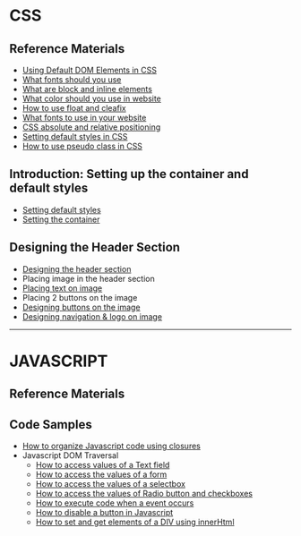 # CSS

## Reference Materials
* [Using Default DOM Elements in CSS](https://github.com/jeriljose/Reference/blob/gh-pages/CSS-Default-elements.md)
* [What fonts should you use](https://github.com/jeriljose/Reference/blob/gh-pages/CSS-Typography-%26-line-spacing.md)
* [What are block and inline elements](https://github.com/jeriljose/Reference/blob/gh-pages/CSS-Typography-%26-line-spacing.md)
* [What color should you use in website](https://github.com/jeriljose/Reference/blob/gh-pages/CSS-color-combination.md)
* [How to use float and cleafix](https://github.com/jeriljose/Reference/blob/gh-pages/CSS-float-%26-clearfix.md)
* [What fonts to use in your website](https://github.com/jeriljose/Reference/blob/gh-pages/CSS-fonts.md)
* [CSS absolute and relative positioning](https://github.com/jeriljose/Reference/blob/gh-pages/CSS-positioning-absolute-relative.md)
* [Setting default styles in CSS](https://github.com/jeriljose/Reference/blob/gh-pages/CSS-setting-default-styles.md)
* [How to use pseudo class in CSS](https://github.com/jeriljose/Reference/blob/gh-pages/Using-pseudo-class.md)

## Introduction: Setting up the container and default styles

* [Setting default styles](https://github.com/jeriljose/Reference/blob/gh-pages/CSS-setting-default-styles.md)
* [Setting the container](https://github.com/jeriljose/Reference/blob/gh-pages/CSS-setting-the-container.md)

## Designing the Header Section
* [Designing the header section](https://github.com/jeriljose/Reference/blob/gh-pages/CSS-Designing-header.md)
* Placing image in the header section
* [Placing text on image](https://github.com/jeriljose/Reference/blob/gh-pages/CSS-Text-on-images.md)
* Placing 2 buttons on the image
* [Designing buttons on the image](https://github.com/jeriljose/Reference/blob/gh-pages/CSS-designing-buttons.md)
* [Designing navigation & logo on image](https://github.com/jeriljose/Reference/blob/gh-pages/CSS-navigation-%26-logo.md)


---

# JAVASCRIPT

## Reference Materials


## Code Samples

* [How to organize Javascript code using closures](https://github.com/jeriljose/Reference/blob/gh-pages/JS-closure.md)
* Javascript DOM Traversal
   * [How to access values of a Text field](https://github.com/jeriljose/Reference/blob/gh-pages/JS-working-with-dom-elements.md#working-with-text-fields)
   * [How to access the values of a form](https://github.com/jeriljose/Reference/blob/gh-pages/JS-working-with-dom-elements.md#working-with-forms)
   * [How to access the values of a selectbox](https://github.com/jeriljose/Reference/blob/gh-pages/JS-working-with-dom-elements.md#working-with-select-boxes)
   * [How to access the values of Radio button and checkboxes](https://github.com/jeriljose/Reference/blob/gh-pages/JS-working-with-dom-elements.md#working-with-radio-buttons-and-check-boxes)
   * [How to execute code when a event occurs](https://github.com/jeriljose/Reference/blob/gh-pages/JS-working-with-dom-elements.md#adding-event-listener)
   * [How to disable a button in Javascript](https://github.com/jeriljose/Reference/blob/gh-pages/JS-working-with-dom-elements.md#disable-a-button-in-javascript)
   * [How to set and get elements of a DIV using innerHtml](https://github.com/jeriljose/Reference/blob/gh-pages/JS-working-with-dom-elements.md#to-get-the-elements-of-div---use-innerhtml)
